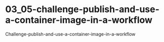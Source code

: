 # 03_05-challenge-publish-and-use-a-container-image-in-a-workflow
Challenge-publish-and-use-a-container-image-in-a-workflow
